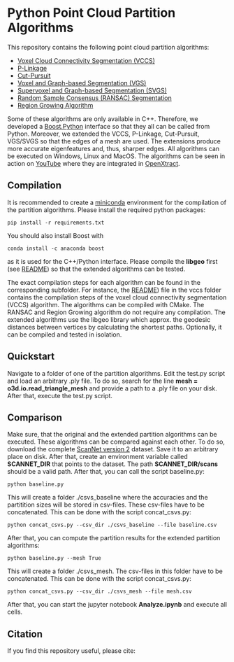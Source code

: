 # Python Point Cloud Partition Algorithms

This repository contains the following point cloud partition algorithms:
* [Voxel Cloud Connectivity Segmentation (VCCS)](https://pcl.readthedocs.io/en/latest/supervoxel_clustering.html)
* [P-Linkage](https://github.com/xiaohulugo/PointCloudSegmentation)
* [Cut-Pursuit](https://github.com/loicland/cut-pursuit)
* [Voxel and Graph-based Segmentation (VGS)](https://github.com/Yusheng-Xu/VGS-SVGS-Segmentation)
* [Supervoxel and Graph-based Segmentation (SVGS)](https://github.com/Yusheng-Xu/VGS-SVGS-Segmentation)
* [Random Sample Consensus (RANSAC) Segmentation](https://pcl.readthedocs.io/projects/tutorials/en/latest/planar_segmentation.html)
* [Region Growing Algorithm](https://pcl-docs.readthedocs.io/en/latest/pcl/doc/tutorials/content/region_growing_segmentation.html)

Some of these algorithms are only available in C++. Therefore, we developed a [Boost.Python](https://www.boost.org/doc/libs/1_72_0/libs/python/doc/html/index.html) interface so that they all can be called from Python. Moreover, we extended the VCCS, P-Linkage, Cut-Pursuit, VGS/SVGS so that the edges of a mesh are used. The extensions produce more accurate eigenfeatures and, thus, sharper edges. All algorithms can be executed on Windows, Linux and MacOS. The algorithms can be seen in action on [YouTube](https://youtu.be/vklkLWeQSwg) where they are integrated in [OpenXtract](https://github.com/mati3230/openxtract).

## Compilation

It is recommended to create a [miniconda](https://docs.conda.io/en/latest/miniconda.html) environment for the compilation of the partition algorithms. Please install the required python packages:

```
pip install -r requirements.txt
```

You should also install Boost with 

```
conda install -c anaconda boost
```

as it is used for the C++/Python interface. Please compile the **libgeo** first (see [README](./libgeo/README.md)) so that the extended algorithms can be tested.

The exact compilation steps for each algorithm can be found in the corresponding subfolder. For instance, the [README](./vccs/README.md)) file in the vccs folder contains the compilation steps of the voxel cloud connectivity segmentation (VCCS) algorithm. The algorithms can be compiled with CMake. The RANSAC and Region Growing algorithm do not require any compilation. The extended algorithms use the libgeo library which approx. the geodesic distances between vertices by calculating the shortest paths. Optionally, it can be compiled and tested in isolation.

## Quickstart

Navigate to a folder of one of the partition algorithms. Edit the test.py script and load an arbitrary .ply file. To do so, search for the line **mesh = o3d.io.read_triangle_mesh** and provide a path to a .ply file on your disk. After that, execute the test.py script. 

## Comparison

Make sure, that the original and the extended partition algorithms can be executed. These algorithms can be compared against each other. To do so, download the complete [ScanNet version 2](http://www.scan-net.org/) dataset. Save it to an arbitrary place on disk. After that, create an environment variable called **SCANNET_DIR** that points to the dataset. The path **SCANNET_DIR/scans** should be a valid path. After that, you can call the script baseline.py:

```
python baseline.py
```

This will create a folder ./csvs_baseline where the accuracies and the partitition sizes will be stored in csv-files. These csv-files have to be concatenated. This can be done with the script concat_csvs.py: 

```
python concat_csvs.py --csv_dir ./csvs_baseline --file baseline.csv
```

After that, you can compute the partition results for the extended partition algorithms:

```
python baseline.py --mesh True
```

This will create a folder ./csvs_mesh. The csv-files in this folder have to be concatenated. This can be done with the script concat_csvs.py: 

```
python concat_csvs.py --csv_dir ./csvs_mesh --file mesh.csv
```

After that, you can start the jupyter notebook **Analyze.ipynb** and execute all cells.

## Citation

If you find this repository useful, please cite:
